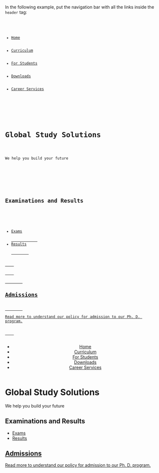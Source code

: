 In the following example,
put the navigation bar
with all the links inside the
`header` tag:

<Editor lang="html" type="exercise">
<code>
<ul>
		<li><a href="/home">Home</a></li>
		<li><a href="/curriculum">Curriculum</a></li>
		<li><a href="/students">For Students</a></li>
		<li><a href="/downloads">Downloads</a></li>
		<li><a href="/career">Career Services</a></li>
	</ul>
    <div>
        <h1>Global Study Solutions</h1>
        <p>We help you build your future</p>
    </div>
    <div>
        <h2>Examinations and Results</h2>
		<ul>
			<li><a href = "/exams">Exams</li>
			<li><a href = "/results">Results</li>
		</ul>
    </div>
    <div>
        <h2>Admissions</h2>
        <p>Read more to understand our policy for admission to our Ph. D. program.</p>
    </div>
</code>

<solution>
<header>
	<ul>
		<li><a href="/home">Home</a></li>
		<li><a href="/curriculum">Curriculum</a></li>
		<li><a href="/students">For Students</a></li>
		<li><a href="/downloads">Downloads</a></li>
		<li><a href="/career">Career Services</a></li>
	</ul>
</header>

<div>
	<h1>Global Study Solutions</h1>
	<p>We help you build your future</p>
</div>
<div>
	<h2>Examinations and Results</h2>
	<ul>
		<li><a href = "/exams">Exams</li>
		<li><a href = "/results">Results</li>
	</ul>
</div>
<div>
	<h2>Admissions</h2>
	<p>Read more to understand our policy for admission to our Ph. D. program.</p>
</div>
</solution>
</Editor>